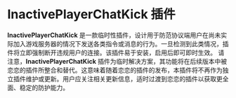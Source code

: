 # InactivePlayerChatKick 插件

**InactivePlayerChatKick** 是一款临时性插件，设计用于防范协议端用户在尚未实际加入游戏服务器的情况下发送各类指令或消息的行为。一旦检测到此类情况，插件将立即强制断开违规用户的连接。该插件易于安装，启用后即可即时生效。
请注意，**InactivePlayerChatKick** 插件为临时解决方案，其功能将在后续版本中被恋恋的插件所整合和替代。这意味着随着恋恋的插件的发布，本插件将不再作为独立插件维护或更新。用户应关注相关更新信息，适时过渡到恋恋的插件以获取更全面、稳定的防护能力。
